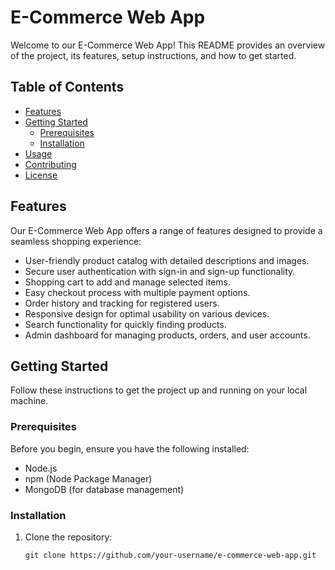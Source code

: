 # E-Commerce Web App

Welcome to our E-Commerce Web App! This README provides an overview of the project, its features, setup instructions, and how to get started.

## Table of Contents
- [Features](#features)
- [Getting Started](#getting-started)
  - [Prerequisites](#prerequisites)
  - [Installation](#installation)
- [Usage](#usage)
- [Contributing](#contributing)
- [License](#license)

## Features

Our E-Commerce Web App offers a range of features designed to provide a seamless shopping experience:

- User-friendly product catalog with detailed descriptions and images.
- Secure user authentication with sign-in and sign-up functionality.
- Shopping cart to add and manage selected items.
- Easy checkout process with multiple payment options.
- Order history and tracking for registered users.
- Responsive design for optimal usability on various devices.
- Search functionality for quickly finding products.
- Admin dashboard for managing products, orders, and user accounts.

## Getting Started

Follow these instructions to get the project up and running on your local machine.

### Prerequisites

Before you begin, ensure you have the following installed:

- Node.js
- npm (Node Package Manager)
- MongoDB (for database management)

### Installation

1. Clone the repository:

   ```shell
   git clone https://github.com/your-username/e-commerce-web-app.git



